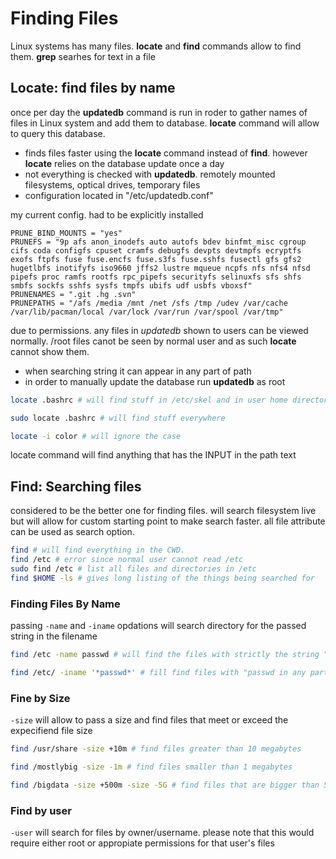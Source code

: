 # Finding Files

Linux systems has many files. **locate** and **find** commands allow to find them. **grep** searhes for text in a file

## Locate: find files by name

once per day the **updatedb** command is run in roder to gather names of files in Linux system and add them to database. **locate** command will allow to query this database.

- finds files faster using the **locate** command instead of **find**. however **locate** relies on the database update once a day
- not everything is checked with **updatedb**. remotely mounted filesystems, optical drives, temporary files 
- configuration located in "/etc/updatedb.conf"

my current config. had to be explicitly installed
```
PRUNE_BIND_MOUNTS = "yes"
PRUNEFS = "9p afs anon_inodefs auto autofs bdev binfmt_misc cgroup cifs coda configfs cpuset cramfs debugfs devpts devtmpfs ecryptfs exofs ftpfs fuse fuse.encfs fuse.s3fs fuse.sshfs fusectl gfs gfs2 hugetlbfs inotifyfs iso9660 jffs2 lustre mqueue ncpfs nfs nfs4 nfsd pipefs proc ramfs rootfs rpc_pipefs securityfs selinuxfs sfs shfs smbfs sockfs sshfs sysfs tmpfs ubifs udf usbfs vboxsf"
PRUNENAMES = ".git .hg .svn"
PRUNEPATHS = "/afs /media /mnt /net /sfs /tmp /udev /var/cache /var/lib/pacman/local /var/lock /var/run /var/spool /var/tmp"
```

due to permissions. any files in *updatedb* shown to users can be viewed normally. /root files canot be seen by normal user and as such **locate** cannot show them.

- when searching string it can appear in any part of path
- in order to manually update the database run **updatedb** as root

```bash
locate .bashrc # will find stuff in /etc/skel and in user home directory

sudo locate .bashrc # will find stuff everywhere

locate -i color # will ignore the case
```

locate command will find anything that has the INPUT in the path text

## Find: Searching files

considered to be the better one for finding files. will search filesystem live but will allow for custom starting point to make search faster. all file attribute can be used as search option.

```bash
find # will find everything in the CWD. 
find /etc # error since normal user cannot read /etc
sudo find /etc # list all files and directories in /etc
find $HOME -ls # gives long listing of the things being searched for
```
### Finding Files By Name

passing `-name` and `-iname` opdations will search directory for the passed string in the filename

```bash
find /etc -name passwd # will find the files with strictly the string "passwd" as name

find /etc/ -iname '*passwd*' # fill find files with "passwd in any part of filename
```

### Fine by Size

`-size` will allow to pass a size and find files that meet or exceed the expecifiend file size

```bash
find /usr/share -size +10m # find files greater than 10 megabytes

find /mostlybig -size -1m # find files smaller than 1 megabytes

find /bigdata -size +500m -size -5G # find files that are bigger than 500m and smaller than 5G
```

### Find by user

`-user` will search for files by owner/username. please note that this would require either root or appropiate permissions for that user's files